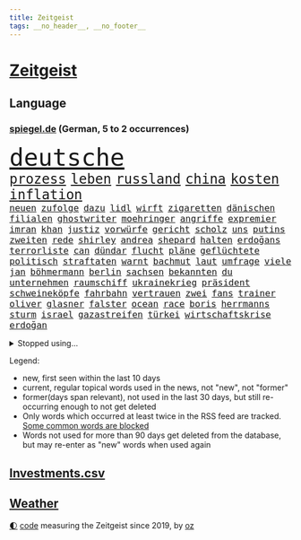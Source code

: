 ```yaml
---
title: Zeitgeist
tags: __no_header__, __no_footer__
---
```


# [Zeitgeist](https://oliz.io/zeitgeist/)

## Language

<h3><a href="https://www.spiegel.de" target="_blank">spiegel.de</a> (German, 5 to 2 occurrences)</h3>
<p style="font-family:monospace">
<span style="font-size:32pt"><a href="news_links.html#deutsche" class="current">deutsche</a></span>
<br>
<span style="font-size:18pt"><a href="news_links.html#prozess" class="current">prozess</a></span>
<span style="font-size:18pt"><a href="news_links.html#leben" class="current">leben</a></span>
<span style="font-size:18pt"><a href="news_links.html#russland" class="current">russland</a></span>
<span style="font-size:18pt"><a href="news_links.html#china" class="current">china</a></span>
<span style="font-size:18pt"><a href="news_links.html#kosten" class="current">kosten</a></span>
<span style="font-size:18pt"><a href="news_links.html#inflation" class="current">inflation</a></span>
<br>
<span style="font-size:12pt"><a href="news_links.html#neuen" class="current">neuen</a></span>
<span style="font-size:12pt"><a href="news_links.html#zufolge" class="current">zufolge</a></span>
<span style="font-size:12pt"><a href="news_links.html#dazu" class="current">dazu</a></span>
<span style="font-size:12pt"><a href="news_links.html#lidl" class="current">lidl</a></span>
<span style="font-size:12pt"><a href="news_links.html#wirft" class="current">wirft</a></span>
<span style="font-size:12pt"><a href="news_links.html#zigaretten" class="current">zigaretten</a></span>
<span style="font-size:12pt"><a href="news_links.html#dänischen" class="current">dänischen</a></span>
<span style="font-size:12pt"><a href="news_links.html#filialen" class="current">filialen</a></span>
<span style="font-size:12pt"><a href="news_links.html#ghostwriter" class="new">ghostwriter</a></span>
<span style="font-size:12pt"><a href="news_links.html#moehringer" class="new">moehringer</a></span>
<span style="font-size:12pt"><a href="news_links.html#angriffe" class="current">angriffe</a></span>
<span style="font-size:12pt"><a href="news_links.html#expremier" class="current">expremier</a></span>
<span style="font-size:12pt"><a href="news_links.html#imran" class="current">imran</a></span>
<span style="font-size:12pt"><a href="news_links.html#khan" class="current">khan</a></span>
<span style="font-size:12pt"><a href="news_links.html#justiz" class="current">justiz</a></span>
<span style="font-size:12pt"><a href="news_links.html#vorwürfe" class="current">vorwürfe</a></span>
<span style="font-size:12pt"><a href="news_links.html#gericht" class="current">gericht</a></span>
<span style="font-size:12pt"><a href="news_links.html#scholz" class="current">scholz</a></span>
<span style="font-size:12pt"><a href="news_links.html#uns" class="current">uns</a></span>
<span style="font-size:12pt"><a href="news_links.html#putins" class="current">putins</a></span>
<span style="font-size:12pt"><a href="news_links.html#zweiten" class="current">zweiten</a></span>
<span style="font-size:12pt"><a href="news_links.html#rede" class="current">rede</a></span>
<span style="font-size:12pt"><a href="news_links.html#shirley" class="new">shirley</a></span>
<span style="font-size:12pt"><a href="news_links.html#andrea" class="current">andrea</a></span>
<span style="font-size:12pt"><a href="news_links.html#shepard" class="new">shepard</a></span>
<span style="font-size:12pt"><a href="news_links.html#halten" class="current">halten</a></span>
<span style="font-size:12pt"><a href="news_links.html#erdoğans" class="current">erdoğans</a></span>
<span style="font-size:12pt"><a href="news_links.html#terrorliste" class="new">terrorliste</a></span>
<span style="font-size:12pt"><a href="news_links.html#can" class="current">can</a></span>
<span style="font-size:12pt"><a href="news_links.html#dündar" class="new">dündar</a></span>
<span style="font-size:12pt"><a href="news_links.html#flucht" class="current">flucht</a></span>
<span style="font-size:12pt"><a href="news_links.html#pläne" class="current">pläne</a></span>
<span style="font-size:12pt"><a href="news_links.html#geflüchtete" class="current">geflüchtete</a></span>
<span style="font-size:12pt"><a href="news_links.html#politisch" class="current">politisch</a></span>
<span style="font-size:12pt"><a href="news_links.html#straftaten" class="current">straftaten</a></span>
<span style="font-size:12pt"><a href="news_links.html#warnt" class="current">warnt</a></span>
<span style="font-size:12pt"><a href="news_links.html#bachmut" class="current">bachmut</a></span>
<span style="font-size:12pt"><a href="news_links.html#laut" class="current">laut</a></span>
<span style="font-size:12pt"><a href="news_links.html#umfrage" class="current">umfrage</a></span>
<span style="font-size:12pt"><a href="news_links.html#viele" class="current">viele</a></span>
<span style="font-size:12pt"><a href="news_links.html#jan" class="current">jan</a></span>
<span style="font-size:12pt"><a href="news_links.html#böhmermann" class="current">böhmermann</a></span>
<span style="font-size:12pt"><a href="news_links.html#berlin" class="current">berlin</a></span>
<span style="font-size:12pt"><a href="news_links.html#sachsen" class="current">sachsen</a></span>
<span style="font-size:12pt"><a href="news_links.html#bekannten" class="current">bekannten</a></span>
<span style="font-size:12pt"><a href="news_links.html#du" class="current">du</a></span>
<span style="font-size:12pt"><a href="news_links.html#unternehmen" class="current">unternehmen</a></span>
<span style="font-size:12pt"><a href="news_links.html#raumschiff" class="current">raumschiff</a></span>
<span style="font-size:12pt"><a href="news_links.html#ukrainekrieg" class="current">ukrainekrieg</a></span>
<span style="font-size:12pt"><a href="news_links.html#präsident" class="current">präsident</a></span>
<span style="font-size:12pt"><a href="news_links.html#schweineköpfe" class="new">schweineköpfe</a></span>
<span style="font-size:12pt"><a href="news_links.html#fahrbahn" class="current">fahrbahn</a></span>
<span style="font-size:12pt"><a href="news_links.html#vertrauen" class="current">vertrauen</a></span>
<span style="font-size:12pt"><a href="news_links.html#zwei" class="current">zwei</a></span>
<span style="font-size:12pt"><a href="news_links.html#fans" class="current">fans</a></span>
<span style="font-size:12pt"><a href="news_links.html#trainer" class="current">trainer</a></span>
<span style="font-size:12pt"><a href="news_links.html#oliver" class="current">oliver</a></span>
<span style="font-size:12pt"><a href="news_links.html#glasner" class="new">glasner</a></span>
<span style="font-size:12pt"><a href="news_links.html#falster" class="new">falster</a></span>
<span style="font-size:12pt"><a href="news_links.html#ocean" class="current">ocean</a></span>
<span style="font-size:12pt"><a href="news_links.html#race" class="current">race</a></span>
<span style="font-size:12pt"><a href="news_links.html#boris" class="current">boris</a></span>
<span style="font-size:12pt"><a href="news_links.html#herrmanns" class="current">herrmanns</a></span>
<span style="font-size:12pt"><a href="news_links.html#sturm" class="current">sturm</a></span>
<span style="font-size:12pt"><a href="news_links.html#israel" class="current">israel</a></span>
<span style="font-size:12pt"><a href="news_links.html#gazastreifen" class="new">gazastreifen</a></span>
<span style="font-size:12pt"><a href="news_links.html#türkei" class="current">türkei</a></span>
<span style="font-size:12pt"><a href="news_links.html#wirtschaftskrise" class="current">wirtschaftskrise</a></span>
<span style="font-size:12pt"><a href="news_links.html#erdoğan" class="current">erdoğan</a></span>
</p>
<details>
<summary>Stopped using...</summary>
<p class="former" style="font-size:12pt">
golf(929) daniel(928) entscheidungen(928) freien(928) la(928) strand(928) unabhängige(928) erholung(927) metern(927) becker(926) bedeuten(926) konfrontiert(926) paul(926) schlechten(926) zuerst(926) atmosphäre(925) zoo(925) österreichs(925) berichte(924) doppelt(924) entdecken(924) entlastet(924) flick(924) führerschein(924) generalsekretär(924) hacker(924) hansi(924) maß(924) metropole(924) regen(924) vollständig(924) beteiligten(923) durchsetzen(923) gestoßen(923) handeln(923) hieß(923) schwangere(923) streng(923) 50000(922) gefährliche(922) gelegt(922) jüngeren(922) leichter(922) lewandowski(922) lukaschenko(922) 96(921) erklärte(921) geschichten(921) insgesamt(921) pocht(921) tieren(921) unrecht(921) videobotschaft(921) eng(920) hass(920) kommission(920) prüfung(920) rapper(920) taylor(920) vergessen(920) wälder(920) österreichischen(920) 35(919) debüt(919) 37(918) chefin(918) entlässt(918) kapitol(918) träumen(918) verlängern(918) beziehungen(917) durchsuchungen(917) gespräche(917) hubschrauber(917) internen(917) jagd(917) konjunktur(917) spätestens(917) ungarns(917) amerika(916) finanzieren(916) rafael(916) erkrankt(915) irak(915) belarussische(914) debatten(914) demokratische(914) verzicht(914) zählen(914) ausgeliefert(913) entwickeln(913) freilassung(913) polnische(913) überraschung(913) crash(912) digitalen(912) gebrochen(912) hotels(912) 10(911) themen(911) torhüter(911) wirtschaftlichen(911) siegen(910) venezuela(910) lücke(909) schlimmste(909) stieg(909) voraussetzungen(908) hürden(907) nase(907) beteiligung(906) brite(906) schwierige(906) schaffte(905) raumstation(904) überholt(904) staffel(903) todesopfer(903) em(902) reduzieren(901) gesundheitsministerium(900) auflagen(899) nationalen(899) rechtzeitig(899) hängen(897) begrüßt(896) favorit(896) züge(896) empfehlung(894) kindheit(893) zuspruch(891) abgeschlossen(888) provoziert(888) finanzielle(887) niedrig(887) kongress(884) annäherung(878) herausforderungen(876) sprit(874) johannes(870) heizen(869) 85(858) billiger(856) ausweg(853) rasche(818) anna(816) expräsidenten(801) gregor(758) lahm(757) bewirbt(753) abgestürzt(743) gebeten(741) mitverantwortlich(740) westlichen(735) geehrt(726) willkommen(724) tennisstar(693) benzinpreise(676) wenigsten(667) adac(661) ohnehin(654) bundesanwaltschaft(653) norwegische(651) polnischen(631) kameras(622) immobilienmarkt(616) rätselhafte(607) gerissen(602) verstecken(601) verletzten(598) angestellten(595) haushalt(590) bestätigte(589) gewandt(586) offene(581) fünftel(569) abhängigkeit(568) schränkt(568) vorfeld(565) basketballstar(564) einschätzungen(555) beider(551) parlamentarier(550) stern(548) betrunken(546) övp(543) versuche(530) netflixserie(526) ausgeben(522) gestiegene(517) zehnjähriger(516) laura(515) lebenslang(515) vatikan(513) museen(512) schärfere(509) aussetzen(500) erwiesen(494) ruhrgebiet(486) kanzlers(482) propaganda(481) getäuscht(479) nadal(478) weiten(477) audi(473) oscar(473) rennstall(471) einrichtungen(470) vorbereiten(470) verringern(467) trockenheit(466) untergang(466) dj(460) sankt(460) zählte(458) spaltung(457) krankheiten(448) helikopter(442) vergleichsweise(442) premierministerin(439) schlacht(435) unwetter(432) fähigkeiten(430) 40000(427) bill(426) motiven(422) air(420) ausstattung(413) jennifer(413) drohten(412) stabil(412) südamerika(410) abtreibungen(407) spiegelbildungsnewsletter(406) fünften(404) nebenbei(402) hochrangigen(401) hochschule(401) finnische(398) zugegeben(395) herzen(394) tyson(392) hahn(391) niedersächsischen(388) starkes(388) natobeitritt(386) angestellte(377) vorgeschichte(376) drohe(375) diplomat(370) weitermachen(368) arbeitslosigkeit(367) verzichtete(352) kippt(351) verdrängen(348) lokführer(345) isoliert(344) wütende(341) rüsten(339) mordfall(336) exuspräsident(335) politisches(333) bedingung(332) empfohlen(332) libanon(328) waggons(327) ausgezahlt(325) 22jähriger(323) 54(316) offensichtlich(314) stärksten(314) verhaftung(313) anlauf(308) drogenboss(308) terrororganisation(308) jimmy(307) erdrutsche(306) standards(305) polizeibeamte(303) christina(301) jagt(301) profi(301) geprüft(300) wozu(300) lena(298) schwimmen(298) demenz(296) tirol(295) fragwürdig(294) klarheit(293) schulschließungen(292) deutsch(289) eigenheim(288) atomkraftwerken(287) erdbeben(285) fassungslos(285) verletzen(283) olympiasieger(282) usmilitär(281) erich(280) formen(280) denys(278) verbrauch(278) lagen(275) verstanden(274) juristisches(273) streicheln(273) glänzen(272) toilette(272) innenstadt(271) einnahme(270) fpö(270) dankbar(269) abitur(267) antony(267) blackout(265) neueste(265) äußerst(263) kilowattstunde(261) regensburg(259) aufbau(258) giorgia(258) heizung(258) meloni(258) pornografie(258) quatsch(258) schied(258) manipulation(257) führten(256) virginia(256) psychischen(255) positioniert(254) notwendig(252) trailer(252) traten(252) professor(250) kriminalpolizei(249) europameisterschaft(248) amerikanischer(247) produzent(244) intensiver(243) club(241) aufzugeben(240) ermordete(239) abwehren(237) angezeigt(237) träumt(237) gendern(236) künstlich(235) patzte(232) töne(232) strenger(231) gesünder(229) kita(229) faktor(227) nachspiel(227) talkshow(226) gerechtfertigt(225) unbeantwortet(225) bewusstlos(223) strategen(223) täterin(223) dunkle(222) luftverteidigungssystem(219) verbrachte(219) toren(218) ökosystem(218) konten(216) stemmen(215) fame(212) walk(212) bulgarien(211) exoplaneten(208) inspiziert(207) stärkere(207) astronauten(206) lissabon(206) nachweisen(206) palästinensische(206) einsamkeit(205) rückschlägen(205) spiegelrecherche(205) bedeutende(203) höheren(203) pflichten(202) vernunft(202) information(201) silva(201) pentagon(200) schokolade(200) verkehrsbetriebe(199) hall(198) hauptdarstellerin(198) sauber(197) dirk(196) verhältnissen(196) gedreht(194) noah(193) faschistischen(192) strategischen(192) schauplatz(191) bundesstraße(190) verzeichnen(190) einkauf(189) eröffnete(187) datenanalyse(186) deckel(186) nachlass(186) fdpfinanzminister(185) forschung(184) kulissen(183) manipuliert(183) schönste(183) baupreise(182) erziehung(182) kohleausstieg(182) litten(182) mama(182) vergibt(182) chaotische(181) tiefpunkt(181) beruhigt(180) ohio(180) satelliten(180) kohl(179) bedrohungen(177) brutaler(176) galeria(176) höchst(176) karstadt(176) kaufhof(176) konstantin(175) rekordpreis(174) baustellen(171) nächtlichen(171) rückendeckung(171) rasanten(170) auswanderer(169) fassungslosigkeit(168) ruinen(167) westküste(167) begehrt(166) leere(166) beantworten(165) knie(163) kronzeuge(163) spielzeug(163) zulassen(163) bahnt(162) petersplatz(161) gesperrte(160) geheim(159) warfen(159) widmen(159) pistole(158) comedy(157) foxconn(156) standorten(156) häufigsten(155) episode(154) gleise(154) wahlniederlage(154) johnny(153) usfirma(153) liberale(152) privatjets(152) süß(152) einstige(151) itamar(151) abzusichern(150) freiheitsstrafen(150) spielraum(150) greene(149) journal(149) marjorie(149) straßenblockaden(149) hirn(148) netanyahus(147) enttäuschenden(146) ibizaaffäre(146) 190(145) 53(144) bestellungen(144) cyberkriminellen(143) siegfried(143) augenzeuge(142) bewaffnet(142) wegfallen(142) siemens(141) umstürzende(141) petersburg(140) erkenntnis(139) russell(139) tanzen(139) inhaftierter(138) leiten(138) bundesjustizminister(137) flogen(137) glimpflich(137) melbourne(137) rheinland(137) tomaten(137) anscheinend(136) nico(136) polizeiwache(136) ehrlich(135) marcel(135) saudiarabische(135) son(135) bangladesch(134) duda(134) engländer(134) jüdisches(134) geringen(133) mancher(133) steigern(133) trauern(133) asylbewerber(132) begleitung(132) mächtige(132) symbolik(132) getränke(131) kiewer(131) auflaufen(130) wundern(130) little(129) sicherheitsexperte(128) 71(127) exportieren(127) hintergründen(127) kaution(127) wahlrecht(127) tvexperte(126) salvador(125) steine(125) verarbeiten(125) escooter(124) ewige(124) gläubige(124) kostenlos(124) maier(124) niemanden(124) praxen(124) streitigkeiten(124) harscher(123) pfarrer(122) überholen(122) chefredakteur(121) erkennbar(121) luftraum(121) rammt(120) labbadia(119) schulmädchen(119) stillen(119) biathlon(118) jumbojet(118) dreier(117) eingestehen(117) renommierte(117) trotzt(117) akten(116) daniels(116) europe(116) modells(116) rathaus(116) stormy(116) kongo(115) lebenszeit(115) vertrieben(115) bisweilen(114) häftlinge(114) missglückter(114) 1994(113) abschalten(113) mehrjährige(113) strafverfolgung(113) abgeschlagen(112) erfolgsserie(112) mittelpunkt(112) säuglinge(112) auschwitz(111) neuendorf(111) zufriedener(111) bedrohlicher(110) friedensverhandlungen(110) salat(110) schimpfte(110) geschwister(109) wendung(109) zurückzuerobern(109) guardian(107) belarussischen(106) jener(106) käse(106) milliardenhöhe(106) stücke(106) gewölbe(105) moritz(105) privat(105) verbote(104) usvizepräsidentin(103) wohnort(103) lehre(102) pontifex(102) erweisen(101) arktische(100) kirill(100) strände(100) zeitplan(100) ausfindig(99) oberfranken(99) quarantänepflicht(99) brannten(98) cohen(98) ludwig(98) schichten(98) typen(98) unpünktlich(98) djirsarai(97) erprobt(97) reihen(97) ablauf(95) arbeitstag(95) elektrische(95) exuspräsidenten(95) führungsspieler(95) unbrauchbar(95) zirkus(95) bukarest(94) nowitzki(94) rivale(94) tate(94) gaza(93) gebildet(93) marie(93) pablo(93) bellevue(92) minderjährig(92) shows(92) einsame(91) kloster(91) luxuriösen(91) unglaubliche(91) anbaden(90) entlang(90) every(90) nähert(90) rektor(90) repariert(90) revanchiert(90) träumereien(90) vorcoronaniveau(90) adam(89) irgendwie(89) kinderreporterinnen(89) militärübungen(89) pferden(89) archäologie(88) erbost(88) hardliner(88) peinlichen(88) verkürzung(88) wasserstoff(88) zukommen(88) herbei(87) königliche(87) versprochenen(87) abstimmungen(86) charlie(86) hoffe(86) verkehrsunfall(86) virgin(86) autofahren(85) di(85) kondo(85) nada(85) verdächtigt(85) verschlechtere(85) zahlreicher(85) zurückholen(85) event(84) gärtnerei(84) krebsmedikamente(84) mcdonald’s(84) orthodoxe(84) traumata(84) uran(84) zurückliegenden(84) anprangern(83) brennpunkt(83) cornwall(83) soja(83) widersprüchliche(83) außengrenzen(82) beruht(82) bundeswehrübung(82) durchsuchung(82) eingegangen(82) fell(82) führungswechsel(82) griffen(82) re(82) streamer(82) unverhältnismäßige(82) belastend(81) binneni(81) busse(81) bürokratie(81) dsds(81) erbstücke(81) geldes(81) gros(81) lothar(81) nordamerika(81) schuldengrenze(81) steuersenkungen(81) 5000(80) aufgearbeitet(80) baldigen(80) bremst(80) fleischkonsum(80) kultusministerkonferenz(80) mychailo(80) pascha(80) sportwagen(80) vorgeschmack(80) vorschriften(80) beliebtheit(79) einbruchs(79) geflohener(79) heldin(79) jubelt(79) scheiterns(79) spritze(79) staatsgebiets(79) vorläufige(79) antidopingagentur(78) fach(78) janine(78) komische(78) natomitglied(78) axt(77) evp(77) kilometern(77) überschreiten(77) berge(76) biathlonolympiasiegerin(76) bildet(76) gleiche(76) hadern(76) immobilienbesitzer(76) ingenieur(76) kira(76) zahlungsausfall(76) heiratsantrag(75) stoffe(75) bahngesellschaft(74) drosselt(74) gestiegener(74) hänge(74) leide(74) niederländischen(74) schlugen(74) sportvorstand(74) teilzeit(74) verbreiteten(74) zögern(74) angeschlagen(73) exvizepräsidenten(73) gedemütigt(73) mehrtägiger(73) pädagogen(73) quereinstieg(73) sprachen(73) teilgenommen(73) ticken(73) verträgt(73) dragshows(72) fußballbundesligist(72) neunjährigen(72) rate(72) tarifrunde(72) ampelstreit(71) arg(71) bronchitis(71) markante(71) milliardensumme(71) spitzenkoch(71) allergiker(70) bewältigung(70) dom(70) gesetzlich(70) lauf(70) läufer(70) pfosten(70) stürmten(70) umfassenden(70) 13jährigen(69) attentaten(69) auslandsreise(69) gegenstand(69) hantieren(69) maximilian(69) montparnasse(69) raubkatzen(69) rechtfertigen(69) scholz’(69) topklubs(69) neugeborene(68) weh(68) autobahnprojekte(67) limousine(67) niederösterreich(67) flächendeckenden(66) gebiss(66) pilotprojekt(66) belustigung(65) cuxhaven(65) proteine(65) präsidentschaftskandidat(65) rabe(65) unterbinden(65) beantwortet(64) bereitstellen(64) geschmiedet(64) gestreckt(64) journalistenvereinigung(64) usmusiker(64) warenhauskette(64) dumm(63) escobar(63) fett(63) gesprungen(63) lampard(63) offizier(63) schienennetz(63) wichtigere(63) häfen(62) kanzlerpartei(62) milliardendeal(62) spürbare(62) tingelte(62) heide(61) lautstark(61) leisteten(61) police(61) staatsfonds(61) stockte(61) tanzverbot(61) tattoos(61) turbo(61) usmedien(61) zutiefst(61) 2007(60) 2045(60) begannen(60) ewigkeit(60) polizeiliche(60) unterbrechung(60) verschnaufen(60) zugelegt(60) augenhöhe(59) dorfes(59) mysteriöser(59) privatschule(59) terrorverdachts(59) 16000(58) erdbebenopfer(58) rohstoffen(58) winteroffensive(58) zielen(58) packt(57) renoviert(57) waffenarsenal(57) abstiegskandidat(56) albträumen(56) dfbsportgericht(56) ergebniskrise(56) reformiert(56) regatta(56) schicke(56) songwriter(56) wertvollen(56) abstiegssorgen(55) einlassen(55) eklige(55) förderprogramm(55) kaiser(55) konzerngeschichte(55) lada(55) parteichefs(55) sushi(55) sushiterror(55) tabubrüche(55) wettbewerbe(55) abrechnung(54) bezahlbar(54) entflechtung(54) mitgeprägt(54) schulmisere(54) stürzten(54) erhöhten(53) güterzugs(53) hindernisse(53) katja(53) komponist(53) siedler(53) kahlschlag(52) leichenfund(52) leiterin(52) angegriffene(51) härtefallhilfen(51) kehren(51) kuhmilch(51) niederlegen(51) nsverstrickungen(51) schwachsinn(51) abschiebung(50) berechnen(50) diesjährigen(50) k(50) rechner(50) tatverdacht(50) teures(50) aufschluss(49) rotgrünrot(49) spitzenspiel(49) usaußenministerium(49) abschlussprüfungen(48) eimer(48) exgouverneur(48) gesundheitsschutz(48) wütenden(48) arbeitsgericht(47) auslassen(47) demonstrativ(47) härtefallkommission(47) neid(47) pham(47) phi(47) verhandlungstisch(47) vermehren(47) aktiver(46) drittstaaten(46) ernüchterung(46) gestreikt(46) konzerthauses(46) 54jährigen(45) auferlegt(45) bedürftigen(45) hamilton(45) lewis(45) reportage(45) schwerverbrecher(45) sondieren(45) einigte(44) gegenverkehr(44) genervt(44) nazizeit(44) podoljak(44) sechsstellige(44) studiert(44) tierarten(44) verlängerten(44) drangsaliert(43) höhepunkt(43) lutz(43) unterwandern(43) unvermeidlich(43) berlinale(42) bronzezeit(42) eingeständnis(42) frisst(42) wachsender(42) zuschlagen(42) alligator(41) exklub(41) gründlich(41) dealen(40) italienischer(40) kipping(40) küsten(40) mythen(40) orangutan(40) ostseestrand(40) priorität(40) unzureichender(40) computerchips(39) dachten(39) durchspielen(39) gesprächen(39) müde(39) name(39) preisbremse(39) publik(39) succession(39) jugend(38) rosatom(38) angreift(37) beschränken(37) dominieren(37) gejagt(37) hochschulart(37) laborpanne(37) polnischer(37) schiffes(37) trotzig(37) wuhan(37) besserem(36) dominator(36) königsetappe(36) lupe(36) midjourney(36) offizieller(36) filip(35) klebeproteste(35) natomitgliedschaft(35) umgangen(35) ungeschlagen(35) verbrennermotoren(35) weiterentwicklung(35) 140000(34) gummibärchen(34) koalitionsverhandlungen(34) ligt(34) matthijs(34) verpassten(34) anrückte(33) brennen(33) county(33) einkaufen(33) medieninteresse(33) miriam(33) nächster(33) pflegebedürftigen(33) rücklagen(33) verbrennungsmotors(33) entkriminalisierung(32) parker(32) zeilen(32) hülkenberg(31) komödie(31) optionen(31) ostseepipelines(31) pis(31) sicherheitsrat(31) urteilte(31) zurückgegeben(31) hohenzollern(30) kanye(30) themenpark(30) gibney(29) hommage(29) platzhirsche(29) unklare(29) vorstellt(29) wolkenkratzer(29) angebracht(28) detailliert(28) hasse(28) newsletters(28) parlamentswahl(28) unglücklich(28) verursachte(28) wüteten(28) aufsichtsbehörden(27) bestandskunden(27) brühl(27) gewehr(27) jenz(27) therapeuten(27) verifiziert(27) bodycams(26) hunt(26) konsumenten(26) ölheizungen(26) huwara(25) idealen(25) luke(25) milliardenprogramm(25) parteichefin(25) religiöse(25) beleg(24) bestandsaufnahme(24) credo(24) obduktion(24) terzić(24) verkleinern(24) geflüchtet(23) gesundheitsdienst(23) kompetenzen(23) sabotage(23) bildungssystem(22) friedensgespräche(22) kondom(22) laptop(22) maul(22) nordstreampipeline(22) pornodarstellerin(22) weibchen(22) angeschlagene(21) fahndungserfolg(21) gefangen(21) neonazis(21) sackgasse(21) stillende(21) videospiel(21) angestiftet(20) ideale(20) rum(20) sabine(20) verlernt(20) übergriffig(20) sommerspielen(19) bereut(18) intelligente(18) vergangenem(18) vorhat(18) erdöl(17) goldpreis(17) heimlich(17) intensiv(17) äußeren(17) erstaunlich(16) fehlern(16) cs(15) dinosaurier(15) einzuhalten(15) existenzielle(15) noten(15) signale(15) datum(14) europarats(14) gewichtsverlust(14) konservativem(14) vermieste(14) boxberg(13) deutschlandreise(13) konsole(13) mcconnell(13) milliardengeschäft(13) mitch(13) ostersonntag(13) zugeschanzt(13) nachdenken(12) primär(12) sofortiger(12) astronaut(11) bijan(11) boykottieren(11) heilpraktiker(11) inhaftieren(11) konfrontationskurs(11) konzentrieren(11) sprachkritik(11) tennisbund(11) tornado(11) usförderprogramm(11)
</p>
</details>
<p>Legend:
<ul>
<li><span class="new">new</span>, first seen within the last 10 days</li>
<li><span class="current">current</span>, regular topical words used in the news, not "new", not "former"</li>
<li><span class="former">former(days span relevant)</span>, not used in the last 30 days, but still re-occurring enough to not get deleted</li>
<li>Only words which occurred at least twice in the RSS feed are tracked. <a href="language/filters.py">Some common words are blocked</a></li>
<li>Words not used for more than 90 days get deleted from the database, but may re-enter as "new" words when used again</li>
</ul>
</p>

## [Investments](investments.html)[.csv](investments.csv)

## [Weather](weather.html)

<footer>
<a href="javascript:toggleTheme()" class="nav">🌓</a>
<a href="https://github.com/ooz/zeitgeist">code</a> measuring the Zeitgeist since 2019, by <a href="https://oliz.io">oz</a>
</footer>
